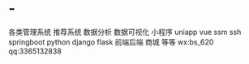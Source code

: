# -
各类管理系统 推荐系统 数据分析 数据可视化 小程序 uniapp vue ssm ssh springboot python django flask 前端后端 商城 等等 wx:bs_620 qq:3365132838
